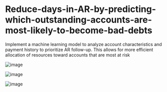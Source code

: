 # Reduce-days-in-AR-by-predicting-which-outstanding-accounts-are-most-likely-to-become-bad-debts
Implement a machine learning model to analyze account characteristics and payment history to prioritize AR follow-up. This allows for more efficient allocation of resources toward accounts that are most at risk


![image](https://github.com/SammyDS9/Reduce-days-in-AR-by-predicting-which-outstanding-accounts-are-most-likely-to-become-bad-debts/assets/116521537/1bece537-1b1e-4e3f-8c8a-b09262ec9d0e)

![image](https://github.com/SammyDS9/Reduce-days-in-AR-by-predicting-which-outstanding-accounts-are-most-likely-to-become-bad-debts/assets/116521537/ae21491a-9c6f-4a2d-9a11-31fb4df5c401)

![image](https://github.com/SammyDS9/Reduce-days-in-AR-by-predicting-which-outstanding-accounts-are-most-likely-to-become-bad-debts/assets/116521537/f4ecef6f-d024-4bb4-961f-6bec9c460585)


